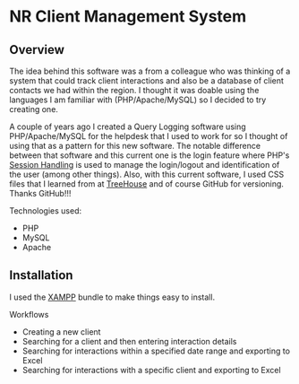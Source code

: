NR Client Management System
=======

Overview
-----------
The idea behind this software was a from a colleague who was thinking of a system that could  track client interactions and also be a database of client contacts we had within the region. I thought it was doable using the languages I am familiar with (PHP/Apache/MySQL) so I decided to try creating one.

A couple of years ago I created a Query Logging software using PHP/Apache/MySQL for the helpdesk that I used to work for so I thought of using that as a pattern for this new software.  The notable difference between that software and this current one is the login feature where PHP's [Session Handling](http://www.php.net/manual/en/book.session.php) is used to manage the login/logout and identification of the user (among other things).  Also, with this current software, I used CSS files that I learned from at [TreeHouse](teamtreehouse.com) and of course GitHub for versioning.  Thanks GitHub!!!
 
Technologies used:
   * PHP
   * MySQL
   * Apache

Installation
-----------
I used the [XAMPP](https://www.apachefriends.org/index.html) bundle to make things easy to install.  
 
Workflows

   * Creating a new client
   * Searching for a client and then entering interaction details
   * Searching for interactions within a specified date range and exporting to Excel
   * Searching for interactions with a specific client and exporting to Excel
